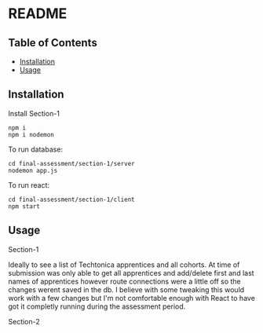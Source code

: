 # README

## Table of Contents

- [Installation](#installation)
- [Usage](#usage)


## Installation

Install Section-1
```
npm i
npm i nodemon
```

To run database: 

```
cd final-assessment/section-1/server
nodemon app.js
```

To run react:

```
cd final-assessment/section-1/client
npm start
```

## Usage

Section-1

Ideally to see a list of Techtonica apprentices and all cohorts. At time of submission was only able to get all apprentices and add/delete first and last names of apprentices however route connections were a little off so the changes werent saved in the db. I believe with some tweaking this would work with a few changes but I'm not comfortable enough with React to have got it completly running during the assessment period.

Section-2